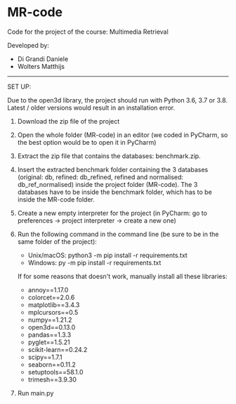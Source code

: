 # MR-code
Code for the project of the course: Multimedia Retrieval

Developed by:
- Di Grandi Daniele
- Wolters Matthijs

-----------

SET UP:

Due to the open3d library, the project should run with Python 3.6, 3.7 or 3.8. Latest / older versions would result in an installation error.

1) Download the zip file of the project
2) Open the whole folder (MR-code) in an editor (we coded in PyCharm, so the best option would be to open it in PyCharm)
3) Extract the zip file that contains the databases: benchmark.zip.
4) Insert the extracted benchmark folder containing the 3 databases (original: db, refined: db_refined, refined and normalised: db_ref_normalised) inside the project folder (MR-code). The 3 databases have to be inside the benchmark folder, which has to be inside the MR-code folder.
5) Create a new empty interpreter for the project (in PyCharm: go to preferences -> project interpreter -> create a new one)
6) Run the following command in the command line (be sure to be in the same folder of the project): 
   - Unix/macOS: python3 -m pip install -r requirements.txt
   - Windows: py -m pip install -r requirements.txt
   
   If for some reasons that doesn't work, manually install all these libraries:
   - annoy==1.17.0
   - colorcet==2.0.6
   - matplotlib==3.4.3
   - mplcursors==0.5
   - numpy==1.21.2
   - open3d==0.13.0
   - pandas==1.3.3
   - pyglet==1.5.21
   - scikit-learn==0.24.2
   - scipy==1.7.1
   - seaborn==0.11.2
   - setuptools==58.1.0
   - trimesh==3.9.30

5) Run main.py
